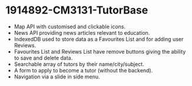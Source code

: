 # 1914892-CM3131-TutorBase
* Map API with customised and clickable icons.
* News API providing news articles relevant to education.
* IndexedDB used to store data as a Favourites List and for adding user Reviews.
* Favourites List and Reviews List have remove buttons giving the ability to save and delete data.
* Searchable array of tutors by their name/city/subject.
* A form to apply to become a tutor (without the backend).
* Navigation via a slide in side menu.
